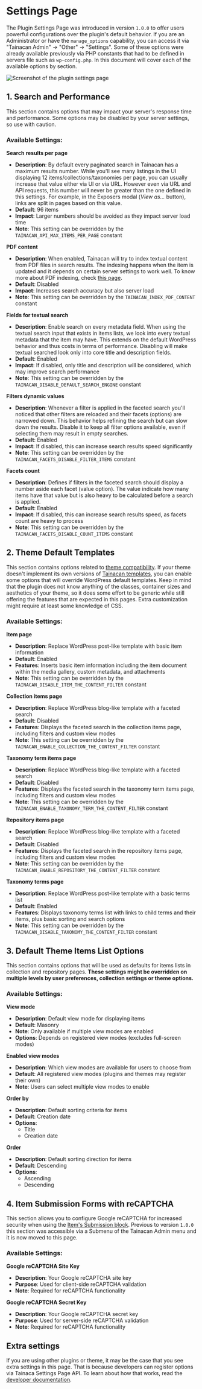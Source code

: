 # Settings Page

The Plugin Settings Page was introduced in version `1.0.0` to offer users powerful configurations over the plugin's default behavior. If you are an Administrator or have the `manage_options` capability, you can access it via "Tainacan Admin" -> "Other" -> "Settings". Some of these options were already available previously via PHP constants that had to be defined in servers file such as `wp-config.php`. In this document will cover each of the available options by section. 

![Screenshot of the plugin settings page](./_assets/images/settings-page-1.png)


## 1. Search and Performance

This section contains options that may impact your server's response time and performance. Some options may be disabled by your server settings, so use with caution.

### Available Settings:

**Search results per page**
- **Description**: By default every paginated search in Tainacan has a maximum results number. While you'll see many listings in the UI displaying 12 items/collections/taxonomies per page, you can usually increase that value either via UI or via URL. However even via URL and API requests, this number will never be greater than the one defined in this settings. For example, in the Exposers modal (*View as...* button), links are split in pages based on this value.
- **Default**: 96 items
- **Impact**: Larger numbers should be avoided as they impact server load time
- **Note**: This setting can be overridden by the `TAINACAN_API_MAX_ITEMS_PER_PAGE` constant

**PDF content**
- **Description**: When enabled, Tainacan will try to index textual content from PDF files in search results. The indexing happens when the item is updated and it depends on certain server settings to work well. To know more about PDF indexing, check [this page](./indexing-pdf.md).
- **Default**: Disabled
- **Impact**: Increases search accuracy but also server load
- **Note**: This setting can be overridden by the `TAINACAN_INDEX_PDF_CONTENT` constant

**Fields for textual search**
- **Description**: Enable search on every metadata field. When using the textual search input that exists in items lists, we look into every textual metadata that the item may have. This extends on the default WordPress behavior and thus costs in terms of performance. Disabling will make textual searched look only into core title and description fields.
- **Default**: Enabled
- **Impact**: If disabled, only title and description will be considered, which may improve search performance
- **Note**: This setting can be overridden by the `TAINACAN_DISABLE_DEFAULT_SEARCH_ENGINE` constant

**Filters dynamic values**
- **Description**: Whenever a filter is applied in the faceted search you'll noticed that other filters are reloaded and their facets (options) are narrowed down. This behavior helps refining the search but can slow down the results. Disable it to keep all filter options available, even if selecting them may result in empty searches.
- **Default**: Enabled
- **Impact**: If disabled, this can increase search results speed significantly
- **Note**: This setting can be overridden by the `TAINACAN_FACETS_DISABLE_FILTER_ITEMS` constant

**Facets count**
- **Description**: Defines if filters in the faceted search should display a number aside each facet (value option). The value indicate how many items have that value but is also heavy to be calculated before a search is applied.
- **Default**: Enabled
- **Impact**: If disabled, this can increase search results speed, as facets count are heavy to process
- **Note**: This setting can be overridden by the `TAINACAN_FACETS_DISABLE_COUNT_ITEMS` constant

## 2. Theme Default Templates

This section contains options related to [theme compatibility](./theme.md). If your theme doesn't implement its own versions of [Tainacan templates](./tainacan-pages.md), you can enable some options that will override WordPress default templates. Keep in mind that the plugin does not know anything of the classes, container sizes and aesthetics of your theme, so it does some effort to be generic while still offering the features that are expected in this pages. Extra customization might require at least some knowledge of CSS.

### Available Settings:

**Item page**
- **Description**: Replace WordPress post-like template with basic item information
- **Default**: Enabled
- **Features**: Inserts basic item information including the item document within the media gallery, custom metadata, and attachments
- **Note**: This setting can be overridden by the `TAINACAN_DISABLE_ITEM_THE_CONTENT_FILTER` constant

**Collection items page**
- **Description**: Replace WordPress blog-like template with a faceted search
- **Default**: Disabled
- **Features**: Displays the faceted search in the collection items page, including filters and custom view modes
- **Note**: This setting can be overridden by the `TAINACAN_ENABLE_COLLECTION_THE_CONTENT_FILTER` constant

**Taxonomy term items page**
- **Description**: Replace WordPress blog-like template with a faceted search
- **Default**: Disabled
- **Features**: Displays the faceted search in the taxonomy term items page, including filters and custom view modes
- **Note**: This setting can be overridden by the `TAINACAN_ENABLE_TAXONOMY_TERM_THE_CONTENT_FILTER` constant

**Repository items page**
- **Description**: Replace WordPress blog-like template with a faceted search
- **Default**: Disabled
- **Features**: Displays the faceted search in the repository items page, including filters and custom view modes
- **Note**: This setting can be overridden by the `TAINACAN_ENABLE_REPOSITORY_THE_CONTENT_FILTER` constant

**Taxonomy terms page**
- **Description**: Replace WordPress post-like template with a basic terms list
- **Default**: Enabled
- **Features**: Displays taxonomy terms list with links to child terms and their items, plus basic sorting and search options
- **Note**: This setting can be overridden by the `TAINACAN_DISABLE_TAXONOMY_THE_CONTENT_FILTER` constant

## 3. Default Theme Items List Options

This section contains options that will be used as defaults for items lists in collection and repository pages. **These settings might be overridden on multiple levels by user preferences, collection settings or theme options.**

### Available Settings:

**View mode**
- **Description**: Default view mode for displaying items
- **Default**: Masonry
- **Note**: Only available if multiple view modes are enabled
- **Options**: Depends on registered view modes (excludes full-screen modes)

**Enabled view modes**
- **Description**: Which view modes are available for users to choose from
- **Default**: All registered view modes (plugins and themes may register their own)
- **Note**: Users can select multiple view modes to enable

**Order by**
- **Description**: Default sorting criteria for items
- **Default**: Creation date
- **Options**: 
  - Title
  - Creation date

**Order**
- **Description**: Default sorting direction for items
- **Default**: Descending
- **Options**:
  - Ascending
  - Descending

## 4. Item Submission Forms with reCAPTCHA

This section allows you to configure Google reCAPTCHA for increased security when using the [Item's Submission block](./blocks-item.md#formulário-de-submissão-de-itens). Previous to version `1.0.0` this section was accessible via a Submenu of the Tainacan Admin menu and it is now moved to this page.

### Available Settings:

**Google reCAPTCHA Site Key**
- **Description**: Your Google reCAPTCHA site key
- **Purpose**: Used for client-side reCAPTCHA validation
- **Note**: Required for reCAPTCHA functionality

**Google reCAPTCHA Secret Key**
- **Description**: Your Google reCAPTCHA secret key
- **Purpose**: Used for server-side reCAPTCHA validation
- **Note**: Required for reCAPTCHA functionality

## Extra settings

If you are using other plugins or theme, it may be the case that you see extra settings in this page. That is because developers can register options via Tainaca Settings Page API. To learn about how that works, read the [developer documentation](dev/creating-options-in-the-settings-page.md).
